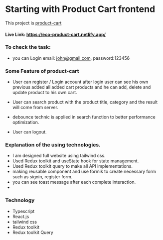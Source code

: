 # Starting with Product Cart frontend

This project is [product-cart](https://eco-product-cart.netlify.app/)

#### Live Link: https://eco-product-cart.netlify.app/

### To check the task:

- you can Login email: john@gmail.com, password:123456

### Some Feature of product-cart

- User can register / Login account after login user can see his own previous added all added cart products and he can add, delete and update product to his own cart.

- User can search product with the product title, category and the result will come from server.

- debounce technic is applied in search function to better performance optimization.

- User can logout.

### Explanation of the using technologies.

- I am designed full website using tailwind css.
- Used Redux toolkit and useState hook for state management.
- Used Redux toolkit query to make all API implementations.
- making reusable component and use formik to create necessary form such as signin, register form.
- you can see toast message after each complete interaction.
-

### Technology

- Typescript
- React.js
- tailwind css
- Redux toolkit
- Redux toolkit Query
